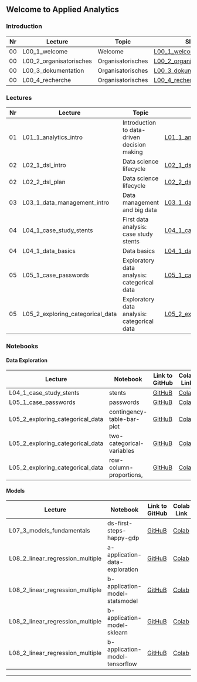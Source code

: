 ## Welcome to Applied Analytics


### Introduction

Nr | Lecture | Topic | Slides 
-- | -- | -- | -- 
00|L00_1_welcome|Welcome|[L00_1_welcome.pdf](https://github.com/kirenz/applied-analytics/blob/main/slides/L00_1_welcome.pdf)  
00|L00_2_organisatorisches|Organisatorisches|[L00_2_organisatorisches.pdf](https://github.com/kirenz/applied-analytics/blob/main/slides/L00_2_organisatorisches.pdf) 
00|L00_3_dokumentation|Organisatorisches|[L00_3_dokumentation.pdf](https://github.com/kirenz/applied-analytics/blob/main/slides/L00_3_dokumentation.pdf)  
00|L00_4_recherche|Organisatorisches|[L00_4_recherche.pdf](https://github.com/kirenz/applied-analytics/blob/main/slides/L00_4_recherche.pdf) 


### Lectures

Nr | Lecture | Topic | Slides 
-- | -- | -- | -- 
01|L01_1_analytics_intro|Introduction to data-driven decision making|[L01_1_analytics_intro.pdf](https://github.com/kirenz/applied-analytics/blob/main/slides/L01_1_analytics_intro.pdf)  
02|L02_1_dsl_intro|Data science lifecycle|[L02_1_dsl_intro.pdf](https://github.com/kirenz/applied-analytics/blob/main/slides/L02_1_dsl_intro.pdf)  
02|L02_2_dsl_plan|Data science lifecycle|[L02_2_dsl_plan.pdf](https://github.com/kirenz/applied-analytics/blob/main/slides/L02_2_dsl_plan.pdf)  
03|L03_1_data_management_intro|Data management and big data|[L03_1_data_management_intro.pdf](https://github.com/kirenz/applied-analytics/blob/main/slides/L03_1_data_management_intro.pdf)  
04|L04_1_case_study_stents|First data analysis: case study stents|[L04_1_case_study_stents.pdf](https://github.com/kirenz/applied-analytics/blob/main/slides/L04_1_case_study_stents.pdf)  
04|L04_1_data_basics|Data basics|[L04_1_data_basics.pdf](https://github.com/kirenz/applied-analytics/blob/main/slides/L04_1_data_basics.pdf)  
05|L05_1_case_passwords|Exploratory data analysis: categorical data|[L05_1_case_passwords.pdf](https://github.com/kirenz/applied-analytics/blob/main/slides/L05_1_case_passwords.pdf)  
05|L05_2_exploring_categorical_data|Exploratory data analysis: categorical data|[L05_2_exploring_categorical_data.pdf](https://github.com/kirenz/applied-analytics/blob/main/slides/L05_2_exploring_categorical_data.pdf)  

<!--
05|L05_3_exploring_categorical_data|Exploratory data analysis: categorical data|[L05_3_exploring_categorical_data.pdf](https://github.com/kirenz/applied-analytics/blob/main/slides/L05_3_exploring_categorical_data.pdf)  
06|L06_1_exploring_numerical_data|Exploratory data analysis: numerical data|[L06_1_exploring_numerical_data.pdf](https://github.com/kirenz/applied-analytics/blob/main/slides/L06_1_exploring_numerical_data.pdf)  
06|L06_2_exploring_numerical_data|Exploratory data analysis: numerical data|[L06_2_exploring_numerical_data.pdf](https://github.com/kirenz/applied-analytics/blob/main/slides/L06_2_exploring_numerical_data.pdf)  
06|L06_3_exploring_communication|Exploratory data analysis: communication|[L06_3_exploring_communication.pdf](https://github.com/kirenz/applied-analytics/blob/main/slides/L06_3_exploring_communication.pdf)  
07|L07_1_models_intro|Introduction to modeling|[L07_1_models_intro.pdf](https://github.com/kirenz/applied-analytics/blob/main/slides/L07_1_models_intro.pdf)  
07|L07_2_models_algorithms|Introduction to modeling|[L07_2_models_algorithms.pdf](https://github.com/kirenz/applied-analytics/blob/main/slides/L07_2_models_algorithms.pdf)  
07|L07_3_models_fundamentals|Introduction to modeling|[L07_3_models_fundamentals.pdf](https://github.com/kirenz/applied-analytics/blob/main/slides/L07_3_models_fundamentals.pdf)  
07|L07_4_models_challenges|Introduction to modeling|[L07_4_models_challenges.pdf](https://github.com/kirenz/applied-analytics/blob/main/slides/L07_4_models_challenges.pdf)  
08|L08_1_linear_regression_simple|Regression|[L08_1_linear_regression_simple.pdf](https://github.com/kirenz/applied-analytics/blob/main/slides/L08_1_linear_regression_simple.pdf)  
08|L08_2_linear_regression_multiple|Regression|[L08_2_linear_regression_multiple.pdf](https://github.com/kirenz/applied-analytics/blob/main/slides/L08_2_linear_regression_multiple.pdf)  
09|L09_1_logistic_regression|Classification|[L09_1_logistic_regression.pdf](https://github.com/kirenz/applied-analytics/blob/main/slides/L09_1_logistic_regression.pdf)  
09|L09_2_classification_intro_wolf|Classification| [L09_2_classification_intro_wolf.pdf](https://github.com/kirenz/applied-analytics/blob/main/slides/L09_2_classification_intro_wolf.pdf)
09|L09_3_classification_metrics|Classification|[L09_3_classification_metrics.pdf](https://github.com/kirenz/applied-analytics/blob/main/slides/L09_3_classification_metrics.pdf)
09|L09_4_classification_metrics_unbalanced|Classification|[L09_4_classification_metrics_unbalanced.pdf](https://github.com/kirenz/applied-analytics/blob/main/slides/L09_4_classification_metrics_unbalanced.pdf)
10|L10_1_dl_1_intro|Deep Learning|[L10_1_dl_1_intro.pdf](https://github.com/kirenz/applied-analytics/blob/main/slides/L10_1_dl_1_intro.pdf)  
11|L11_1_clustering|Clustering|[L11_1_clustering.pdf](https://github.com/kirenz/applied-analytics/blob/main/slides/L11_1_clustering.pdf)  
11|L11_2_clustering_k_means|Clustering|[L11_2_clustering_k_means.pdf](https://github.com/kirenz/applied-analytics/blob/main/slides/L11_2_clustering_k_means.pdf)  
11|L11_3_clustering_hierarchical|Clustering|[L11_3_clustering_hierarchical.pdf](https://github.com/kirenz/applied-analytics/blob/main/slides/L11_3_clustering_hierarchical.pdf)  
12|L12_0_NA|Decision trees (classification and regression)|NA
13|L13_0_NA|K-nearest-neighbour (classification and regression)|NA
14|L14_0_NA|Advanced linear regression models|NA
-->




### Notebooks

#### Data Exploration

Lecture | Notebook | Link to GitHub | Colab Link 
-- | -- | -- | --
L04_1_case_study_stents|stents|[GitHuB](https://github.com/kirenz/modern-statistics/blob/main/01-1-stents.ipynb)|[Colab](https://colab.research.google.com/github/kirenz/modern-statistics/blob/main/01-1-stents.ipynb)
L05_1_case_passwords|passwords|[GitHuB](https://github.com/kirenz/modern-statistics/blob/main/01-3-passwords.ipynb)|[Colab](https://colab.research.google.com/github/kirenz/modern-statistics/blob/main/01-3-passwords.ipynb)
L05_2_exploring_categorical_data|contingency-table-bar-plot|[GitHuB](https://github.com/kirenz/modern-statistics/blob/main/04-1-contingency-table-bar-plot.ipynb)|[Colab](https://colab.research.google.com/github/kirenz/modern-statistics/blob/main/04-1-contingency-table-bar-plot.ipynb)
L05_2_exploring_categorical_data|two-categorical-variables|[GitHuB](https://github.com/kirenz/modern-statistics/blob/main/04-2-two-categorical-variables.ipynb)|[Colab](https://colab.research.google.com/github/kirenz/modern-statistics/blob/main/04-2-two-categorical-variables.ipynb)
L05_2_exploring_categorical_data|row-column-proportions,|[GitHuB](https://github.com/kirenz/modern-statistics/blob/main/04-3-row-column-proportions,.ipynb)|[Colab](https://colab.research.google.com/github/kirenz/modern-statistics/blob/main/04-3-row-column-proportions,.ipynb)


<!--
L05_2_exploring_categorical_data|pie-charts|[GitHuB](https://github.com/kirenz/modern-statistics/blob/main/04-4-pie-charts.ipynb)|[Colab](https://colab.research.google.com/github/kirenz/modern-statistics/blob/main/04-4-pie-charts.ipynb)
L05_2_exploring_categorical_data|waffle-charts|[GitHuB](https://github.com/kirenz/modern-statistics/blob/main/04-5-waffle-charts.ipynb)|[Colab](https://colab.research.google.com/github/kirenz/modern-statistics/blob/main/04-5-waffle-charts.ipynb)
L05_3_exploring_categorical_data|comparisons-across-groups|[GitHuB](https://github.com/kirenz/modern-statistics/blob/main/04-6-comparisons-across-groups.ipynb)|[Colab](https://colab.research.google.com/github/kirenz/modern-statistics/blob/main/04-6-comparisons-across-groups.ipynb)
L05_3_exploring_categorical_data|scatterplot-paired-data|[GitHuB](https://github.com/kirenz/modern-statistics/blob/main/05-1-scatterplot-paired-data.ipynb)|[Colab](https://colab.research.google.com/github/kirenz/modern-statistics/blob/main/05-1-scatterplot-paired-data.ipynb)
L05_3_exploring_categorical_data|dot-plots-mean|[GitHuB](https://github.com/kirenz/modern-statistics/blob/main/05-2-dot-plots-mean.ipynb)|[Colab](https://colab.research.google.com/github/kirenz/modern-statistics/blob/main/05-2-dot-plots-mean.ipynb)
L05_3_exploring_categorical_data|histograms|[GitHuB](https://github.com/kirenz/modern-statistics/blob/main/05-3-histograms.ipynb)|[Colab](https://colab.research.google.com/github/kirenz/modern-statistics/blob/main/05-3-histograms.ipynb)
L05_3_exploring_categorical_data|x-case-height|[GitHuB](https://github.com/kirenz/modern-statistics/blob/main/05-3-x-case-height.ipynb)|[Colab](https://colab.research.google.com/github/kirenz/modern-statistics/blob/main/05-3-x-case-height.ipynb)
L06_1_exploring_numerical_data|scatterplot-paired-data|[GitHuB](https://github.com/kirenz/modern-statistics/blob/main/05-1-scatterplot-paired-data.ipynb)|[Colab](https://colab.research.google.com/github/kirenz/modern-statistics/blob/main/05-1-scatterplot-paired-data.ipynb)
L06_2_exploring_numerical_data|dot-plots-mean|[GitHuB](https://github.com/kirenz/modern-statistics/blob/main/05-2-dot-plots-mean.ipynb)|[Colab](https://colab.research.google.com/github/kirenz/modern-statistics/blob/main/05-2-dot-plots-mean.ipynb)
L06_2_exploring_numerical_data|histograms|[GitHuB](https://github.com/kirenz/modern-statistics/blob/main/05-3-histograms.ipynb)|[Colab](https://colab.research.google.com/github/kirenz/modern-statistics/blob/main/05-3-histograms.ipynb)
L06_2_exploring_numerical_data|x-case-height|[GitHuB](https://github.com/kirenz/modern-statistics/blob/main/05-3-x-case-height.ipynb)|[Colab](https://colab.research.google.com/github/kirenz/modern-statistics/blob/main/05-3-x-case-height.ipynb)
L06_2_exploring_numerical_data|box-plot|[GitHuB](https://github.com/kirenz/modern-statistics/blob/main/05-5-box-plot.ipynb)|[Colab](https://colab.research.google.com/github/kirenz/modern-statistics/blob/main/05-5-box-plot.ipynb)
L06_2_exploring_numerical_data|robust-statistics|[GitHuB](https://github.com/kirenz/modern-statistics/blob/main/05-6-robust-statistics.ipynb)|[Colab](https://colab.research.google.com/github/kirenz/modern-statistics/blob/main/05-6-robust-statistics.ipynb)
L06_2_exploring_numerical_data|transforming-data|[GitHuB](https://github.com/kirenz/modern-statistics/blob/main/05-7-transforming-data.ipynb)|[Colab](https://colab.research.google.com/github/kirenz/modern-statistics/blob/main/05-7-transforming-data.ipynb)
L06_2_exploring_numerical_data|mapping-data|[GitHuB](https://github.com/kirenz/modern-statistics/blob/main/05-8-mapping-data.ipynb)|[Colab](https://colab.research.google.com/github/kirenz/modern-statistics/blob/main/05-8-mapping-data.ipynb)

-->


#### Models

Lecture | Notebook | Link to GitHub | Colab Link 
-- | -- | -- | --
L07_3_models_fundamentals|ds-first-steps-happy-gdp|[GitHuB](https://github.com/kirenz/data-science-projects/blob/master/ds-first-steps-happy-gdp.ipynb)|[Colab](https://colab.research.google.com/github/kirenz/data-science-projects/blob/main/ds-first-steps-happy-gdp.ipynb)
L08_2_linear_regression_multiple|a-application-data-exploration|[GitHuB](https://github.com/kirenz/modern-statistics/blob/main/10a-application-data-exploration.ipynb)|[Colab](https://colab.research.google.com/github/kirenz/modern-statistics/blob/main/10a-application-data-exploration.ipynb)
L08_2_linear_regression_multiple|b-application-model-statsmodel|[GitHuB](https://github.com/kirenz/modern-statistics/blob/main/10b1-application-model-statsmodel.ipynb)|[Colab](https://colab.research.google.com/github/kirenz/modern-statistics/blob/main/10b1-application-model-statsmodel.ipynb)
L08_2_linear_regression_multiple|b-application-model-sklearn|[GitHuB](https://github.com/kirenz/modern-statistics/blob/main/10b2-application-model-sklearn.ipynb)|[Colab](https://colab.research.google.com/github/kirenz/modern-statistics/blob/main/10b2-application-model-sklearn.ipynb)
L08_2_linear_regression_multiple|b-application-model-tensorflow|[GitHuB](https://github.com/kirenz/modern-statistics/blob/main/10b3-application-model-tensorflow.ipynb)|[Colab](https://colab.research.google.com/github/kirenz/modern-statistics/blob/main/10b3-application-model-tensorflow.ipynb)

<!--
L09_1_logistic_regression|logistic-regression|[GitHuB](https://github.com/kirenz/logistic-regression/blob/main/logistic_regression.ipynb)|[Colab](https://colab.research.google.com/github/kirenz/logistic-regression/blob/main/logistic-regression.ipynb)
L11_2_clustering_k_means|k_means|[GitHuB](https://github.com/kirenz/clustering/blob/main/k_means.ipynb)|[Colab](https://colab.research.google.com/github/kirenz/clustering/blob/main/k_means.ipynb)
L11_3_clustering_hierarchical|hierarchisch|[GitHuB](https://github.com/kirenz/clustering/blob/main/hierarchisch.ipynb)|[Colab](https://colab.research.google.com/github/kirenz/clustering/blob/main/hierarchisch.ipynb)
-->


---  

